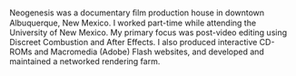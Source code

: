 <!--
title: Neogenesis Media
location: Albuquerque, NM
description: Documentary film production house
position: Guru Factotum
start: 2000-12-01
end: 2001-09-01
-->

Neogenesis was a documentary ﬁlm production house in downtown Albuquerque, New Mexico. I worked part-time while attending the University of New Mexico. My primary focus was post-video editing using Discreet Combustion and After Effects. I also produced interactive CD-ROMs and Macromedia (Adobe) Flash websites, and developed and maintained a networked rendering farm.
